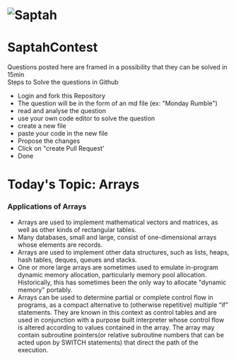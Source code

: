# ![Saptah](https://drive.google.com/uc?export=view&id=1XgSLl7poMxyTujdQXs28-8oLbLLMrQtZ)


# SaptahContest
Questions posted here are framed in a possibility that they can be solved in 15min  
Steps to Solve the questions in Github    
* Login and fork this Repository
* The question will be in the form of an md file  (ex: "Monday Rumble")
* read and analyse the question  
* use your own code editor to solve the question  
* create a new file
* paste your code in the new file
* Propose the changes
* Click on "create Pull Request'
* Done

# Today's Topic: Arrays

### Applications of Arrays

* Arrays are used to implement mathematical vectors and matrices, as well as other kinds of rectangular tables.  
* Many databases, small and large, consist of one-dimensional arrays whose elements are records.  
* Arrays are used to implement other data structures, such as lists, heaps, hash tables, deques, queues and stacks.  
* One or more large arrays are sometimes used to emulate in-program dynamic memory allocation, particularly memory pool allocation. Historically, this has sometimes been the only way to allocate "dynamic memory" portably.  
* Arrays can be used to determine partial or complete control flow in programs, as a compact alternative to (otherwise repetitive) multiple “if” statements. They are known in this context as control tables and are used in conjunction with a purpose built interpreter whose control flow is altered according to values contained in the array. The array may contain subroutine pointers(or relative subroutine numbers that can be acted upon by SWITCH statements) that direct the path of the execution.
